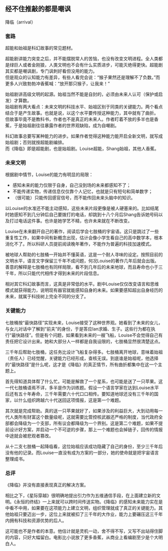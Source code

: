 ## 经不住推敲的都是嘲讽
降临（arrival）

### 套路

超能和始祖是科幻故事的常见题材。
  
超能剧讲能力突变之后，并不能摆脱常人的苦恼，也没有改变文明进程。全人类都是绿巨人或者金刚狼，人类文明也不会有什么实质进步，可能灭绝得更快。超能剧其实都是嘲讽剧，专门讽刺好看但没用的能力。    
但是观众的认知能力有差异，有些人看完会说：“猴子果然还是理解不了负数。”而更多人兴致勃勃冲香蕉喊：“放开那只猴子，让我来！”  
  
始祖剧讲高级文明的起源。始祖当然不能是自封的，必须由未来人认可（保护或启发）才算数。   
始祖剧有两大看点：未来文明的科技水平、始祖区别于同类的关键能力。两个看点结合于是产生故事。也就是说，以这个水平要传授这种能力，其中就有了曲折。      
但故事毕竟不是教科书，作者也不是真正的未来人。作者盯着不放的多半也是香蕉，于是始祖剧往往暴露作者的世界观缺陷，成为自嘲剧。          

科幻故事总要写某种能力的进步。如果作者觉得这种能力能开启全新文明，就写成始祖剧；否则就按超能剧编排。  
而《降临》即是超能剧，也是始祖剧。Louise超能，Shang始祖，其他人香蕉。  

### 未来文明
根据剧中情节，Louise的能力有明显的局限：

* 感知未来的能力仅限于自身，自己没到场的未来都感知不了；
* 不能传递实物，传递信息仅仅靠个人记忆，也就是只有短句和简单数字；
* （很可能）只能传回感官信号，而不能传回未来头脑中的知识。

以Louise的水准还不能主动感知，这些未来片段更像是被人硬塞来的。比如结尾时她感知不到几分钟后自己要拨打的电话，却跳到十八个月后Shang告诉她号码以及打过电话这件事。也许是她学艺不精，也许未来就在不断改变。

Louise在未来翻开自己的著作，阅读后学会七肢桶的宇宙语。这只是跳过了一些重复性工作，如果中间有新概念出现，估计会像小学生看自己的高中数学本，根本消化不了。所以科研人员提前阅读晚年著作，不能作为普遍的科技加速模式。

被地球人帮助的七肢桶一开始并不懂英语，这是一个耐人寻味的设定。按照目前的文明水平，语言文字保留三千年不成问题，何况Louise的著作几年后就会出版。善意的解释是七肢桶也有同样局限，看不到几年后的未来地球，而且寿命也小于三千年，所以只能代代相传才得到未来的片段信息。  

相对其它科幻故事而言，这真是非常低的水平。剧中Louise仅仅改变语言和思维模式就获得能力，说明现有器官就能感知自身的未来。如果要感知超出自身经历的未来，就属于科技树上完全不同的分支了。

### 关键能力
七肢桶按“最快路径”实现未来，Louise接受了这种世界观。她看到了未来的女儿，与女儿对话中了解到“前夫”的身份，于是答应Ian求婚、生子。这些行为都在执行“最快路径”。但是有个问题，如果看到未来的一艘飞船，Louise不会觉得自己有责任把它设计出来。她和大部分人一样都是自我设限的，七肢桶显然很清楚这点。

三千年后帮助七肢桶，这任务比设计飞船复杂得多。七肢桶离开地球，意味着始祖（责任人）已经觉醒，关键能力已经形成，查核无误。到底谁是始祖呢，他选择的“最快路径”是什么呢，这才是《降临》的真正情节，所有曲折都集中在这一个主题上。  

首先得知道具体帮了什么忙。可能是解救了一个星系，也可能是送了一只苹果。这一代七肢桶语焉不详，多半是作为训练题。假设一个语言学家在达到Louise水平后还有五十年寿命，三千年需要六十代口口相传。要知道地球还没有三千年的国家，以什么组织跨越六十代送回这项情报，这是第一个难题。

其次就是完成帮助。真的送一只苹果就好了，如果涉及的利益巨大，大到动用每一代人类所有财富这个数量级呢，这就需要比管控核武器还严格的制度，当代政府全部都会降级为一个支部，所有议会都降级为一个界别。这是第二个难题，如果不提前设计好方案，并启动一个不可逆的步骤，那上一个难题也会掉链子，回传的情报中途就会被悲观者篡改。
    
从十二支七肢桶一起降临看，这位始祖应该成功隐藏了自己的身份，至少三千年后没有他的记录。而Louise一直没有成为方案的一部分，她的使命就是把宇宙语言整理成书。

### 总评
《降临》并没有直接表现真正的解决方案。  

相比之下，《星际穿越》很明确地提出引力作为五维通信手段，在上面建立新的文明。《永恒的终结》一上来就可以跨时间传送实物。《降临》的感知未来能力实在是中看不中用，如果要在这项能力上建立文明，组织管理就成了真正的关键能力。其他始祖只要迈出一步，这位上来就被扣了三千年的大作业，能力上要碾压这三千年内拥有科技和资源优势的后人。

这可能也不是作者的本意。他估计就是灵机一动，舍不得不写，又写不出站得住脚的内容，只好大幅留白。电影比小说放了更多香蕉，从商业上看编剧至少是个大明白人。